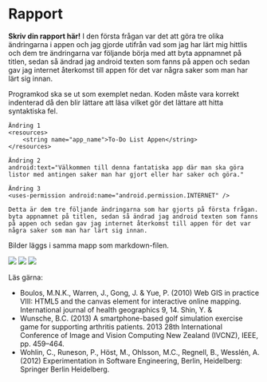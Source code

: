 
# Rapport

**Skriv din rapport här!**
I den första frågan var det att göra tre olika ändringarna i appen och jag gjorde utifrån vad som jag har lärt mig hittlis och dem tre ändringarna var följande börja med att byta 
appnamnet på titlen, sedan så ändrad jag android texten som fanns på appen och sedan gav jag internet återkomst till appen för det var några saker som man har lärt sig innan. 

Programkod ska se ut som exemplet nedan. Koden måste vara korrekt indenterad då den blir lättare att läsa vilket gör det lättare att hitta syntaktiska fel.

```
Ändring 1
<resources>
    <string name="app_name">To-Do List Appen</string>
</resources>

Ändring 2
android:text="Välkommen till denna fantatiska app där man ska göra listor med antingen saker man har gjort eller har saker och göra."

Ändring 3
<uses-permission android:name="android.permission.INTERNET" />

Detta är dem tre följande ändringarna som har gjorts på första frågan. byta appnamnet på titlen, sedan så ändrad jag android texten som fanns på appen och sedan gav jag internet återkomst till appen för det var några saker som man har lärt sig innan.
```

Bilder läggs i samma mapp som markdown-filen.

![](android.png)
![](android2.png)
![](android3.png)

Läs gärna:

- Boulos, M.N.K., Warren, J., Gong, J. & Yue, P. (2010) Web GIS in practice VIII: HTML5 and the canvas element for interactive online mapping. International journal of health geographics 9, 14. Shin, Y. &
- Wunsche, B.C. (2013) A smartphone-based golf simulation exercise game for supporting arthritis patients. 2013 28th International Conference of Image and Vision Computing New Zealand (IVCNZ), IEEE, pp. 459–464.
- Wohlin, C., Runeson, P., Höst, M., Ohlsson, M.C., Regnell, B., Wesslén, A. (2012) Experimentation in Software Engineering, Berlin, Heidelberg: Springer Berlin Heidelberg.
